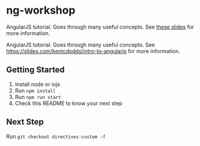 # ng-workshop

AngularJS tutorial. Goes through many useful concepts. See
[these slides](https://slides.com/kentcdodds/intro-to-angularjs) for more information.

AngularJS tutorial. Goes through many useful concepts. See https://slides.com/kentcdodds/intro-to-angularjs for more information.

## Getting Started

1. Install node or iojs
2. Run `npm install`
3. Run `npm run start`
4. Check this README to know your next step

## Next Step

Run `git checkout directives-custom -f`
